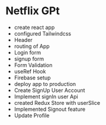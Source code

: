 # Netflix GPt

- create react app
- configured Tailwindcss
- Header
- routing of App
- Login form
- signup form
- Form Validation
- useRef Hook
- Firebase setup
- deploy app to production
- Create SignUp User Account
- Implement signIn user Api
- created Redux Store with userSlice
- Implemented Signout feature
- Update Profile 

